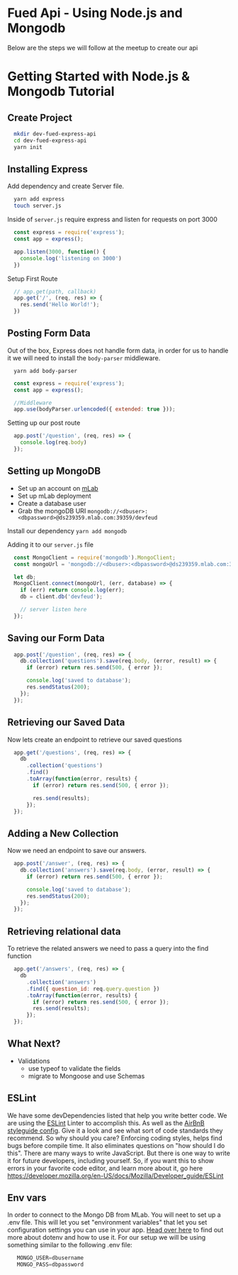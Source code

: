 # Fued Api - Using Node.js and Mongodb
Below are the steps we will follow at the meetup to create our api

# Getting Started with Node.js & Mongodb Tutorial

## Create Project
```bash
  mkdir dev-fued-express-api
  cd dev-fued-express-api
  yarn init
```

## Installing Express
Add dependency and create Server file.
```bash
  yarn add express
  touch server.js
```

Inside of `server.js` require express and listen for requests on port 3000
```javascript
  const express = require('express');
  const app = express();

  app.listen(3000, function() {
    console.log('listening on 3000')
  })
```

Setup First Route
```javascript
  // app.get(path, callback)
  app.get('/', (req, res) => {
    res.send('Hello World!');
  })
```

## Posting Form Data
Out of the box, Express does not handle form data, in order for us to handle it we will need to install the `body-parser` middleware.

```
  yarn add body-parser
```

```javascript
  const express = require('express');
  const app = express();

  //Middleware
  app.use(bodyParser.urlencoded({ extended: true }));
```

Setting up our post route

```javascript
  app.post('/question', (req, res) => {
    console.log(req.body)
  });
```

## Setting up MongoDB
- Set up an account on [mLab](https://mlab.com/)
- Set up mLab deployment
- Create a database user
- Grab the mongoDB URI
`mongodb://<dbuser>:<dbpassword>@ds239359.mlab.com:39359/devfeud`

Install our dependency
`yarn add mongodb`

Adding it to our `server.js` file
```javascript
  const MongoClient = require('mongodb').MongoClient;
  const mongoUrl = 'mongodb://<dbuser>:<dbpassword>@ds239359.mlab.com:39359/devfeud';

  let db;
  MongoClient.connect(mongoUrl, (err, database) => {
    if (err) return console.log(err);
    db = client.db('devfeud');

    // server listen here
  });
```


## Saving our Form Data
```javascript
  app.post('/question', (req, res) => {
    db.collection('questions').save(req.body, (error, result) => {
      if (error) return res.send(500, { error });

      console.log('saved to database');
      res.sendStatus(200);
    });
  });
```

## Retrieving our Saved Data
Now lets create an endpoint to retrieve our saved questions
```javascript
  app.get('/questions', (req, res) => {
    db
      .collection('questions')
      .find()
      .toArray(function(error, results) {
        if (error) return res.send(500, { error });

        res.send(results);
      });
  });
```

## Adding a New Collection
Now we need an endpoint to save our answers.
```javascript
  app.post('/answer', (req, res) => {
    db.collection('answers').save(req.body, (error, result) => {
      if (error) return res.send(500, { error });

      console.log('saved to database');
      res.sendStatus(200);
    });
  });
```

## Retrieving relational data
To retrieve the related answers we need to pass a query into the find function
```javascript
  app.get('/answers', (req, res) => {
    db
      .collection('answers')
      .find({ question_id: req.query.question })
      .toArray(function(error, results) {
        if (error) return res.send(500, { error });
        res.send(results);
      });
  });
```

## What Next?
* Validations
  * use typeof  to validate the fields
  * migrate to Mongoose and use Schemas

## ESLint
We have some devDependencies listed that help you write better code. We are using the [ESLint](https://eslint.org/docs/about/) Linter to accomplish this. As well as the [AirBnB styleguide config](https://github.com/airbnb/javascript). Give it a look and see what sort of code standards they recommend. So why should you care? Enforcing coding styles, helps find bugs before compile time. It also eliminates questions on "how should I do this". There are many ways to write JavaScript. But there is one way to write it for future developers, including yourself. So, if you want this to show errors in your favorite code editor, and learn more about it, go here https://developer.mozilla.org/en-US/docs/Mozilla/Developer_guide/ESLint

## Env vars
In order to connect to the Mongo DB from MLab. You will neet to set up a .env file. This will let you set "environment variables" that let you set configuration settings you can use in your app. [Head over here](https://github.com/motdotla/dotenv) to find out more about dotenv and how to use it. For our setup we will be using something similar to the following .env file:
```javascript
   MONGO_USER=dbusername
   MONGO_PASS=dbpassword
```

